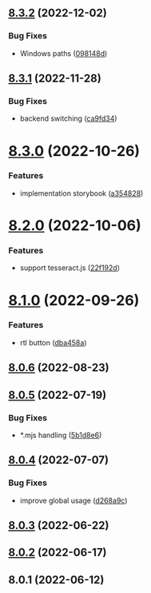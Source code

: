 ## [8.3.2](https://github.com/softwaregroup-bg/ut-storybook/compare/v8.3.1...v8.3.2) (2022-12-02)


### Bug Fixes

* Windows paths ([098148d](https://github.com/softwaregroup-bg/ut-storybook/commit/098148d57773783bc08e00548ba75d11b0910bc1))



## [8.3.1](https://github.com/softwaregroup-bg/ut-storybook/compare/v8.3.0...v8.3.1) (2022-11-28)


### Bug Fixes

* backend switching ([ca9fd34](https://github.com/softwaregroup-bg/ut-storybook/commit/ca9fd347676b28990daf9ae89ef6aeb059638e8f))



# [8.3.0](https://github.com/softwaregroup-bg/ut-storybook/compare/v8.2.0...v8.3.0) (2022-10-26)


### Features

* implementation storybook ([a354828](https://github.com/softwaregroup-bg/ut-storybook/commit/a354828b74a6f51c7079abc32310cb6727be895d))



# [8.2.0](https://github.com/softwaregroup-bg/ut-storybook/compare/v8.1.0...v8.2.0) (2022-10-06)


### Features

* support tesseract.js ([22f192d](https://github.com/softwaregroup-bg/ut-storybook/commit/22f192de5dc1e11ed21582968fd4af4619b8e0d1))



# [8.1.0](https://github.com/softwaregroup-bg/ut-storybook/compare/v8.0.6...v8.1.0) (2022-09-26)


### Features

* rtl button ([dba458a](https://github.com/softwaregroup-bg/ut-storybook/commit/dba458a861f0794fc5ce243d293a3798affa2611))



## [8.0.6](https://github.com/softwaregroup-bg/ut-storybook/compare/v8.0.5...v8.0.6) (2022-08-23)



## [8.0.5](https://github.com/softwaregroup-bg/ut-storybook/compare/v8.0.4...v8.0.5) (2022-07-19)


### Bug Fixes

* *.mjs handling ([5b1d8e6](https://github.com/softwaregroup-bg/ut-storybook/commit/5b1d8e6d1c0f091a1c8f4056b05686d7d62b39b9))



## [8.0.4](https://github.com/softwaregroup-bg/ut-storybook/compare/v8.0.3...v8.0.4) (2022-07-07)


### Bug Fixes

* improve global usage ([d268a9c](https://github.com/softwaregroup-bg/ut-storybook/commit/d268a9c52c0b38c6c25aa73f08eb45c6a850376f))



## [8.0.3](https://github.com/softwaregroup-bg/ut-storybook/compare/v8.0.2...v8.0.3) (2022-06-22)



## [8.0.2](https://github.com/softwaregroup-bg/ut-storybook/compare/v8.0.1...v8.0.2) (2022-06-17)



## 8.0.1 (2022-06-12)



